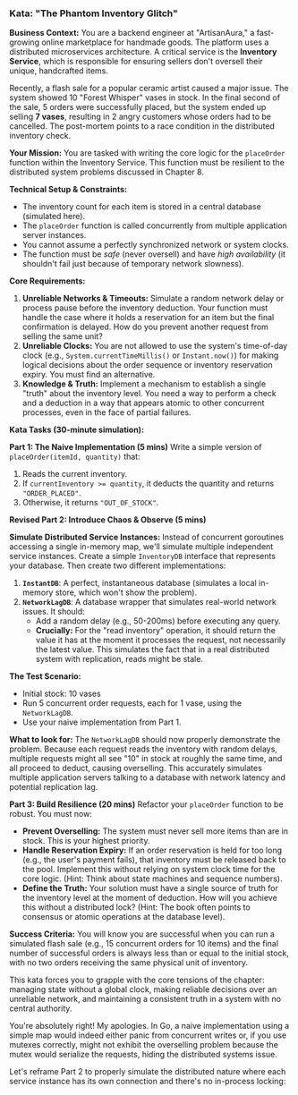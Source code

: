 ### Kata: **"The Phantom Inventory Glitch"**

**Business Context:** You are a backend engineer at "ArtisanAura," a fast-growing online marketplace for handmade goods. The platform uses a distributed microservices architecture. A critical service is the **Inventory Service**, which is responsible for ensuring sellers don't oversell their unique, handcrafted items.

Recently, a flash sale for a popular ceramic artist caused a major issue. The system showed 10 "Forest Whisper" vases in stock. In the final second of the sale, 5 orders were successfully placed, but the system ended up selling **7 vases**, resulting in 2 angry customers whose orders had to be cancelled. The post-mortem points to a race condition in the distributed inventory check.

**Your Mission:** You are tasked with writing the core logic for the `placeOrder` function within the Inventory Service. This function must be resilient to the distributed system problems discussed in Chapter 8.

**Technical Setup & Constraints:**

- The inventory count for each item is stored in a central database (simulated here).
- The `placeOrder` function is called concurrently from multiple application server instances.
- You cannot assume a perfectly synchronized network or system clocks.
- The function must be _safe_ (never oversell) and have _high availability_ (it shouldn't fail just because of temporary network slowness).

**Core Requirements:**

1.  **Unreliable Networks & Timeouts:** Simulate a random network delay or process pause before the inventory deduction. Your function must handle the case where it holds a reservation for an item but the final confirmation is delayed. How do you prevent another request from selling the same unit?
2.  **Unreliable Clocks:** You are not allowed to use the system's time-of-day clock (e.g., `System.currentTimeMillis()` or `Instant.now()`) for making logical decisions about the order sequence or inventory reservation expiry. You must find an alternative.
3.  **Knowledge & Truth:** Implement a mechanism to establish a single "truth" about the inventory level. You need a way to perform a check and a deduction in a way that appears atomic to other concurrent processes, even in the face of partial failures.

**Kata Tasks (30-minute simulation):**

**Part 1: The Naive Implementation (5 mins)**
Write a simple version of `placeOrder(itemId, quantity)` that:

1.  Reads the current inventory.
2.  If `currentInventory >= quantity`, it deducts the quantity and returns `"ORDER_PLACED"`.
3.  Otherwise, it returns `"OUT_OF_STOCK"`.

**Revised Part 2: Introduce Chaos & Observe (5 mins)**

**Simulate Distributed Service Instances:** Instead of concurrent goroutines accessing a single in-memory map, we'll simulate multiple independent service instances. Create a simple `InventoryDB` interface that represents your database. Then create two different implementations:

1.  **`InstantDB`**: A perfect, instantaneous database (simulates a local in-memory store, which won't show the problem).
2.  **`NetworkLagDB`**: A database wrapper that simulates real-world network issues. It should:
    - Add a random delay (e.g., 50-200ms) before executing any query.
    - **Crucially:** For the "read inventory" operation, it should return the value it has at the moment it processes the request, not necessarily the latest value. This simulates the fact that in a real distributed system with replication, reads might be stale.

**The Test Scenario:**

- Initial stock: 10 vases
- Run 5 concurrent order requests, each for 1 vase, using the `NetworkLagDB`.
- Use your naive implementation from Part 1.

**What to look for:**
The `NetworkLagDB` should now properly demonstrate the problem. Because each request reads the inventory with random delays, multiple requests might all see "10" in stock at roughly the same time, and all proceed to deduct, causing overselling. This accurately simulates multiple application servers talking to a database with network latency and potential replication lag.

**Part 3: Build Resilience (20 mins)**
Refactor your `placeOrder` function to be robust. You must now:

- **Prevent Overselling:** The system must never sell more items than are in stock. This is your highest priority.
- **Handle Reservation Expiry:** If an order reservation is held for too long (e.g., the user's payment fails), that inventory must be released back to the pool. Implement this without relying on system clock time for the core logic. (Hint: Think about state machines and sequence numbers).
- **Define the Truth:** Your solution must have a single source of truth for the inventory level at the moment of deduction. How will you achieve this without a distributed lock? (Hint: The book often points to consensus or atomic operations at the database level).

**Success Criteria:**
You will know you are successful when you can run a simulated flash sale (e.g., 15 concurrent orders for 10 items) and the final number of successful orders is always less than or equal to the initial stock, with no two orders receiving the same physical unit of inventory.

This kata forces you to grapple with the core tensions of the chapter: managing state without a global clock, making reliable decisions over an unreliable network, and maintaining a consistent truth in a system with no central authority.

You're absolutely right! My apologies. In Go, a naive implementation using a simple map would indeed either panic from concurrent writes or, if you use mutexes correctly, might not exhibit the overselling problem because the mutex would serialize the requests, hiding the distributed systems issue.

Let's reframe Part 2 to properly simulate the distributed nature where each service instance has its own connection and there's no in-process locking:
